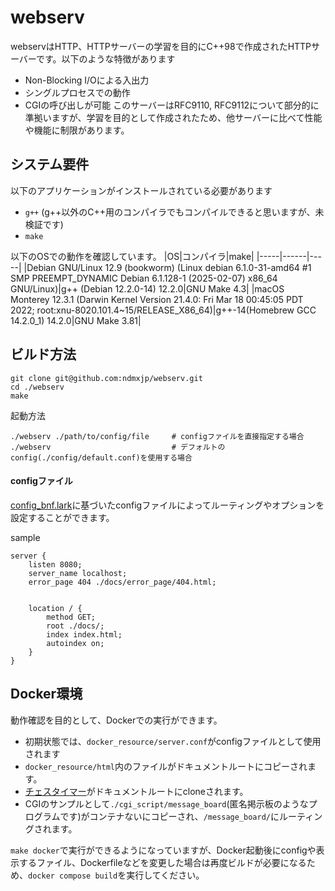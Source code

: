 # webserv
webservはHTTP、HTTPサーバーの学習を目的にC++98で作成されたHTTPサーバーです。以下のような特徴があります
- Non-Blocking I/Oによる入出力
- シングルプロセスでの動作
- CGIの呼び出しが可能
このサーバーはRFC9110, RFC9112について部分的に準拠いますが、学習を目的として作成されたため、他サーバーに比べて性能や機能に制限があります。


## システム要件

以下のアプリケーションがインストールされている必要があります
- `g++` (g++以外のC++用のコンパイラでもコンパイルできると思いますが、未検証です) 
- `make`

以下のOSでの動作を確認しています。
|OS|コンパイラ|make|
|-----|------|-----|
|Debian GNU/Linux 12.9 (bookworm) (Linux debian 6.1.0-31-amd64 #1 SMP PREEMPT_DYNAMIC Debian 6.1.128-1 (2025-02-07) x86_64 GNU/Linux)|g++ (Debian 12.2.0-14) 12.2.0|GNU Make 4.3|
|macOS Monterey 12.3.1 (Darwin Kernel Version 21.4.0: Fri Mar 18 00:45:05 PDT 2022; root:xnu-8020.101.4~15/RELEASE_X86_64)|g++-14(Homebrew GCC 14.2.0_1) 14.2.0|GNU Make 3.81|

## ビルド方法
```
git clone git@github.com:ndmxjp/webserv.git
cd ./webserv
make
```
起動方法
```
./webserv ./path/to/config/file     # configファイルを直接指定する場合
./webserv                           # デフォルトのconfig(./config/default.conf)を使用する場合
```

#### configファイル
[config_bnf.lark](config_bnf.lark)に基づいたconfigファイルによってルーティングやオプションを設定することができます。

sample
```
server {
    listen 8080;
    server_name localhost;
    error_page 404 ./docs/error_page/404.html;


    location / {
        method GET;
        root ./docs/;
        index index.html;
        autoindex on;
    }
}
```

## Docker環境
動作確認を目的として、Dockerでの実行ができます。
- 初期状態では、`docker_resource/server.conf`がconfigファイルとして使用されます
- `docker_resource/html`内のファイルがドキュメントルートにコピーされます。
- [チェスタイマー](https://github.com/maitneel/chess-timer)がドキュメントルートにcloneされます。
- CGIのサンプルとして`./cgi_script/message_board`(匿名掲示板のようなプログラムです)がコンテナないにコピーされ、`/message_board/`にルーティングされます。

`make docker`で実行ができるようになっていますが、Docker起動後にconfigや表示するファイル、Dockerfileなどを変更した場合は再度ビルドが必要になるため、`docker compose build`を実行してください。


